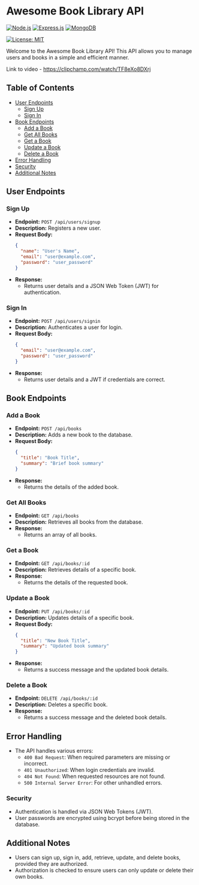 # Awesome Book Library API
[![Node.js](https://img.shields.io/badge/Node.js-v14.17.5-green)](https://nodejs.org/)
[![Express.js](https://img.shields.io/badge/Express.js-v4.17.1-blue)](https://expressjs.com/)
[![MongoDB](https://img.shields.io/badge/MongoDB-v4.4.1-lightgrey)](https://www.mongodb.com/)

[![License: MIT](https://img.shields.io/badge/License-MIT-blue)](https://opensource.org/licenses/MIT)



Welcome to the Awesome Book Library API! This API allows you to manage users and books in a simple and efficient manner.

Link to video - https://clipchamp.com/watch/TF8eXo8DXrj

## Table of Contents
- [User Endpoints](#user-endpoints)
    - [Sign Up](#sign-up)
    - [Sign In](#sign-in)
- [Book Endpoints](#book-endpoints)
    - [Add a Book](#add-a-book)
    - [Get All Books](#get-all-books)
    - [Get a Book](#get-a-book)
    - [Update a Book](#update-a-book)
    - [Delete a Book](#delete-a-book)
- [Error Handling](#error-handling)
- [Security](#security)
- [Additional Notes](#additional-notes)

## User Endpoints

### Sign Up
- **Endpoint:** `POST /api/users/signup`
- **Description:** Registers a new user.
- **Request Body:**
    ```json
    {
      "name": "User's Name",
      "email": "user@example.com",
      "password": "user_password"
    }
    ```
- **Response:** 
    - Returns user details and a JSON Web Token (JWT) for authentication.

### Sign In
- **Endpoint:** `POST /api/users/signin`
- **Description:** Authenticates a user for login.
- **Request Body:**
    ```json
    {
      "email": "user@example.com",
      "password": "user_password"
    }
    ```
- **Response:** 
    - Returns user details and a JWT if credentials are correct.

## Book Endpoints

### Add a Book
- **Endpoint:** `POST /api/books`
- **Description:** Adds a new book to the database.
- **Request Body:**
    ```json
    {
      "title": "Book Title",
      "summary": "Brief book summary"
    }
    ```
- **Response:** 
    - Returns the details of the added book.

### Get All Books
- **Endpoint:** `GET /api/books`
- **Description:** Retrieves all books from the database.
- **Response:** 
    - Returns an array of all books.

### Get a Book
- **Endpoint:** `GET /api/books/:id`
- **Description:** Retrieves details of a specific book.
- **Response:** 
    - Returns the details of the requested book.

### Update a Book
- **Endpoint:** `PUT /api/books/:id`
- **Description:** Updates details of a specific book.
- **Request Body:**
    ```json
    {
      "title": "New Book Title",
      "summary": "Updated book summary"
    }
    ```
- **Response:** 
    - Returns a success message and the updated book details.

### Delete a Book
- **Endpoint:** `DELETE /api/books/:id`
- **Description:** Deletes a specific book.
- **Response:** 
    - Returns a success message and the deleted book details.

## Error Handling
- The API handles various errors:
    - `400 Bad Request`: When required parameters are missing or incorrect.
    - `401 Unauthorized`: When login credentials are invalid.
    - `404 Not Found`: When requested resources are not found.
    - `500 Internal Server Error`: For other unhandled errors.

### Security
- Authentication is handled via JSON Web Tokens (JWT).
- User passwords are encrypted using bcrypt before being stored in the database.

## Additional Notes
- Users can sign up, sign in, add, retrieve, update, and delete books, provided they are authorized.
- Authorization is checked to ensure users can only update or delete their own books.
